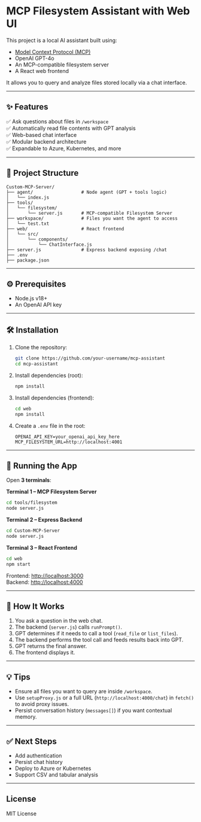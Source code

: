 # MCP Filesystem Assistant with Web UI

This project is a local AI assistant built using:

- [Model Context Protocol (MCP)](https://github.com/modelcontextprotocol/servers)
- OpenAI GPT-4o
- An MCP-compatible filesystem server
- A React web frontend

It allows you to query and analyze files stored locally via a chat interface.

---

## ✨ Features

✅ Ask questions about files in `/workspace`  
✅ Automatically read file contents with GPT analysis  
✅ Web-based chat interface  
✅ Modular backend architecture  
✅ Expandable to Azure, Kubernetes, and more

---

## 📂 Project Structure

```
Custom-MCP-Server/
├── agent/                  # Node agent (GPT + tools logic)
│   └── index.js
├── tools/
│   └── filesystem/
│       └── server.js       # MCP-compatible Filesystem Server
├── workspace/              # Files you want the agent to access
│   └── test.txt
├── web/                    # React frontend
│   └── src/
│       └── components/
│           └── ChatInterface.js
├── server.js               # Express backend exposing /chat
├── .env
├── package.json
```

---

## ⚙️ Prerequisites

- Node.js v18+
- An OpenAI API key

---

## 🛠 Installation

1. Clone the repository:

   ```bash
   git clone https://github.com/your-username/mcp-assistant
   cd mcp-assistant
   ```

2. Install dependencies (root):

   ```bash
   npm install
   ```

3. Install dependencies (frontend):

   ```bash
   cd web
   npm install
   ```

4. Create a `.env` file in the root:

   ```env
   OPENAI_API_KEY=your_openai_api_key_here
   MCP_FILESYSTEM_URL=http://localhost:4001
   ```

---

## 🚀 Running the App

Open **3 terminals**:

**Terminal 1 – MCP Filesystem Server**

```bash
cd tools/filesystem
node server.js
```

**Terminal 2 – Express Backend**

```bash
cd Custom-MCP-Server
node server.js
```

**Terminal 3 – React Frontend**

```bash
cd web
npm start
```

Frontend: [http://localhost:3000](http://localhost:3000)  
Backend: [http://localhost:4000](http://localhost:4000)

---

## 🧠 How It Works

1. You ask a question in the web chat.
2. The backend (`server.js`) calls `runPrompt()`.
3. GPT determines if it needs to call a tool (`read_file` or `list_files`).
4. The backend performs the tool call and feeds results back into GPT.
5. GPT returns the final answer.
6. The frontend displays it.

---

## 💡 Tips

- Ensure all files you want to query are inside `/workspace`.
- Use `setupProxy.js` or a full URL (`http://localhost:4000/chat`) in `fetch()` to avoid proxy issues.
- Persist conversation history (`messages[]`) if you want contextual memory.

---

## ✅ Next Steps

- Add authentication
- Persist chat history
- Deploy to Azure or Kubernetes
- Support CSV and tabular analysis

---

## License

MIT License
